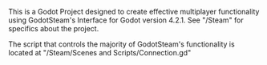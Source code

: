 This is a Godot Project designed to create effective multiplayer functionality using GodotSteam's Interface for Godot version 4.2.1. See "/Steam" for specifics about the project.

The script that controls the majority of GodotSteam's functionality is located at "/Steam/Scenes and Scripts/Connection.gd"
